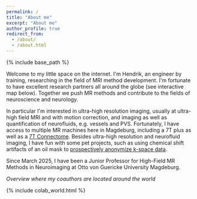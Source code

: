 ```yaml
---
permalink: /
title: "About me"
excerpt: "About me"
author_profile: true
redirect_from: 
  - /about/
  - /about.html
---
```


{% include base_path %}

Welcome to my little space on the internet. I'm Hendrik, an engineer by training, researching in the field of MRI method development. I'm fortunate to have excellent research partners all around the globe (see interactive map below). Together we push MR methods and contribute to the fields of neuroscience and neurology. 


In particular I'm interested in ultra-high resolution imaging, usually at ultra-high field MRI and with motion correction, and imaging as well as quantification of neurofluids, e.g. vessels and PVS.
Fortunately, I have access to multiple MR machines here in Magdeburg, including a 7T plus as well as a [7T Connectome](https://www.mri.ovgu.de/en/News/Projekt+7+Tesla+Connectome+MRI.html).
Besides ultra-high resolution and neurofluid imaging, I have fun with some pet projects, such as using chemical shift artifacts of an oil mask to [prospectively anonymize k-space data](https://doi.org/10.1002/mrm.28460 "link to CHARISMA MRM paper").

Since March 2025, I have been a Junior Professor for High-Field MR Methods in Neuroimaging at Otto von Guericke University Magdeburg.

*Overview where my coauthors are located around the world*

{% include colab_world.html %}
